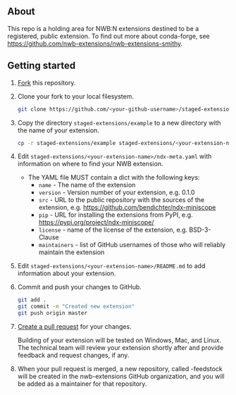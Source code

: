 ## About
This repo is a holding area for NWB:N extensions destined to be a registered, public 
extension. To find out more about conda-forge, see 
https://github.com/nwb-extensions/nwb-extensions-smithy.

## Getting started

1. [Fork](https://help.github.com/en/articles/fork-a-repo) this repository.

2. Clone your fork to your local filesystem.

    ```bash
    git clone https://github.com/<your-github-username>/staged-extensions.git
    ```

2. Copy the directory `staged-extensions/example` to a new directory
with the name of your extension.

    ```bash
    cp -r staged-extensions/example staged-extensions/<your-extension-name>
    ```

3. Edit `staged-extensions/<your-extension-name>/ndx-meta.yaml`
with information on where to find your NWB extension.
    - The YAML file MUST contain a dict with the following keys:
      - `name` - The name of the extension
      - `version` - Version number of your extension, e.g. 0.1.0
      - `src` - URL to the public repository with the sources of the extension, e.g. https://github.com/bendichter/ndx-miniscope
      - `pip` - URL for installing the extensions from PyPI, e.g. https://pypi.org/project/ndx-miniscope/
      - `license` - name of the license of the extension, e.g. BSD-3-Clause
      - `maintainers` - list of GitHub
      usernames of those who will reliably maintain the extension

4. Edit `staged-extensions/<your-extension-name>/README.md`
to add information about your extension.

5. Commit and push your changes to GitHub. 

    ```bash
    git add .
    git commit -m "Created new extension"
    git push origin master
    ```

5. [Create a pull request](https://help.github.com/en/articles/creating-a-pull-request) for your changes. 

    Building of your extension will be tested on Windows,
Mac, and Linux. The technical team will review your extension shortly after
and provide feedback and request changes, if any.

6. When your pull request is merged, a new repository, called
<your-extension-name>-feedstock will be created in the nwb-extensions
GitHub organization, and you will be added as a maintainer for that repository.
